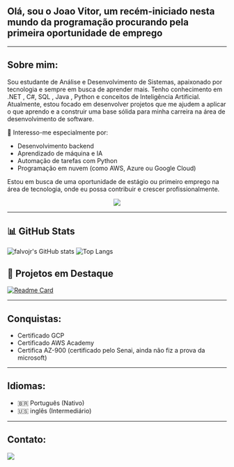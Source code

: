 ## Olá, sou o Joao Vitor, um recém-iniciado nesta mundo da programação procurando pela primeira oportunidade de emprego

----------------

## Sobre mim: 

Sou estudante de Análise e Desenvolvimento de Sistemas, apaixonado por tecnologia e sempre em busca de aprender mais. Tenho conhecimento em .NET , C#, SQL , Java , Python e conceitos de Inteligência Artificial.
Atualmente, estou focado em desenvolver projetos que me ajudem a aplicar o que aprendo e a construir uma base sólida para minha carreira na área de desenvolvimento de software.

🧠 Interesso-me especialmente por: 
  * Desenvolvimento backend
  * Aprendizado de máquina e IA
  * Automação de tarefas com Python
  * Programação em nuvem (como AWS, Azure ou Google Cloud)

Estou em busca de uma oportunidade de estágio ou primeiro emprego na área de tecnologia, onde eu possa contribuir e crescer profissionalmente.
<div align="center">
<img src="https://skillicons.dev/icons?i=java,python,cs,git,github,html,css,js,mysql&perline=20" />
</div>

--------------

## 📊 GitHub Stats

![falvojr's GitHub stats](https://github-readme-stats.vercel.app/api?username=Joao-Vitor-Dias&show_icons=true&theme=dark) 
![Top Langs](https://github-readme-stats.vercel.app/api/top-langs/?username=Joao-Vitor-Dias&layout=compact&theme=dark)

## 📌 Projetos em Destaque

[![Readme Card](https://github-readme-stats.vercel.app/api/pin/?username=Joao-Vitor-Dias&repo=Habit-Tracker&theme=dark)](https://github.com/Joao-Vitor-Dias/Habit-Tracker)

--------

## Conquistas:

* Certificado GCP
* Certificado AWS Academy
* Certifica AZ-900 (certificado pelo Senai, ainda não fiz a prova da microsoft)

--------

## Idiomas:

* 🇧🇷  Português (Nativo)
* 🇺🇸 inglês (Intermediário)


----------------

## Contato:

<div align="left">
  <a href="https://www.linkedin.com/in/joao-vitor-dias-rodrigues/"><img src="https://img.shields.io/badge/LinkedIn-0077B5?style=for-the-badge&logo=linkedin&logoColor=white"></a> 
</div>




